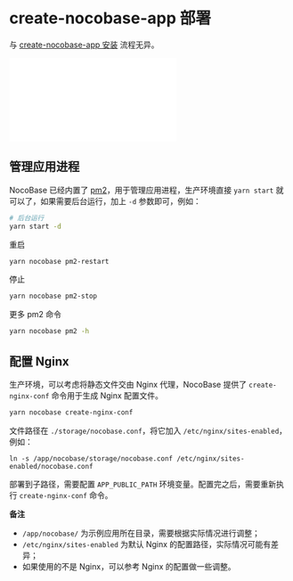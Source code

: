 # create-nocobase-app 部署

与 [create-nocobase-app 安装](/welcome/getting-started/installation/create-nocobase-app) 流程无异。

<embed src="./env-note.md"></embed>

## 管理应用进程

NocoBase 已经内置了 [pm2](https://pm2.keymetrics.io/)，用于管理应用进程，生产环境直接 `yarn start` 就可以了，如果需要后台运行，加上 `-d` 参数即可，例如：

```bash
# 后台运行
yarn start -d
```

重启

```bash
yarn nocobase pm2-restart
```

停止

```bash
yarn nocobase pm2-stop
```

更多 pm2 命令

```bash
yarn nocobase pm2 -h
```

## 配置 Nginx

生产环境，可以考虑将静态文件交由 Nginx 代理，NocoBase 提供了 `create-nginx-conf` 命令用于生成 Nginx 配置文件。

```bash
yarn nocobase create-nginx-conf
```

文件路径在 `./storage/nocobase.conf`，将它加入 `/etc/nginx/sites-enabled`，例如：

```
ln -s /app/nocobase/storage/nocobase.conf /etc/nginx/sites-enabled/nocobase.conf
```

部署到子路径，需要配置 `APP_PUBLIC_PATH` 环境变量。配置完之后，需要重新执行 `create-nginx-conf` 命令。

**备注**

- `/app/nocobase/` 为示例应用所在目录，需要根据实际情况进行调整；
- `/etc/nginx/sites-enabled` 为默认 Nginx 的配置路径，实际情况可能有差异；
- 如果使用的不是 Nginx，可以参考 Nginx 的配置做一些调整。